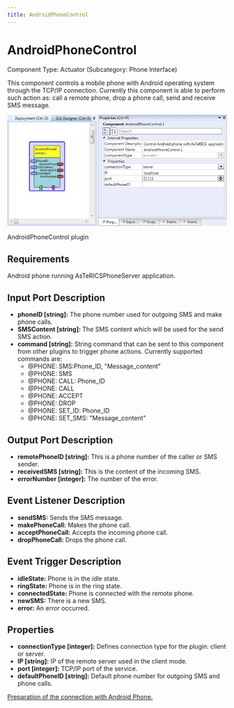 ```yaml
---
title: AndroidPhoneControl
---
```


# AndroidPhoneControl

Component Type: Actuator (Subcategory: Phone Interface)

This component controls a mobile phone with Android operating system through the TCP/IP connection.
Currently this component is able to perform such action as: call a remote phone, drop a phone call, send and receive SMS message.

![Screenshot: AndroidPhoneControl plugin](./img/androidphonecontrol.jpg "Screenshot: AndroidPhoneControl plugin")

AndroidPhoneControl plugin

## Requirements

Android phone running AsTeRICSPhoneServer application.

## Input Port Description

- **phoneID \[string\]:** The phone number used for outgoing SMS and make phone calls.
- **SMSContent \[string\]:** The SMS content which will be used for the send SMS action.
- **command \[string\]:** String command that can be sent to this component from other plugins to trigger phone actions.
  Currently supported commands are:
  - @PHONE: SMS:Phone_ID, "Message_content"
  - @PHONE: SMS
  - @PHONE: CALL: Phone_ID
  - @PHONE: CALL
  - @PHONE: ACCEPT
  - @PHONE: DROP
  - @PHONE: SET_ID: Phone_ID
  - @PHONE: SET_SMS: "Message_content"

## Output Port Description

- **remotePhoneID \[string\]:** This is a phone number of the caller or SMS sender.
- **receivedSMS \[string\]:** This is the content of the incoming SMS.
- **errorNumber \[integer\]:** The number of the error.

## Event Listener Description

- **sendSMS:** Sends the SMS message.
- **makePhoneCall:** Makes the phone call.
- **acceptPhoneCall:** Accepts the incoming phone call.
- **dropPhoneCall:** Drops the phone call.

## Event Trigger Description

- **idleState:** Phone is in the idle state.
- **ringState:** Phone is in the ring state.
- **connectedState:** Phone is connected with the remote phone.
- **newSMS:** There is a new SMS.
- **error:** An error occurred.

## Properties

- **connectionType \[integer\]:** Defines connection type for the plugin: client or server.
- **IP \[string\]:** IP of the remote server used in the client mode.
- **port \[integer\]:** TCP/IP port of the service.
- **defaultPhoneID \[string\]:** Default phone number for outgoing SMS and phone calls.

[Preparation of the connection with Android Phone.][1]

[1]: Android_connection.htm
